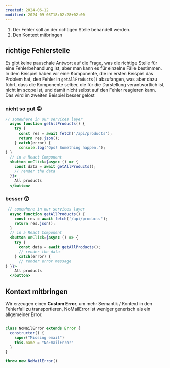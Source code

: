 ```yaml
---
created: 2024-06-12
modified: 2024-09-03T18:02:28+02:00
---
```

 
1. Der Fehler soll an der richtigen Stelle behandelt werden. 
2. Den Kontext mitbringen
## richtige Fehlerstelle

Es gibt keine pauschale Antwort auf die Frage, was die richtige Stelle für eine Fehlerbehandlung ist, aber man kann es für einzelne Fälle bestimmen. In dem Beispiel haben wir eine Komponente, die im ersten Beispiel das Problem hat, den Fehler in `getAllProducts()` abzufangen, was aber dazu führt, dass die Komponente selber, die für die Darstellung verantwortlich ist, nicht im scope ist, und damit nicht selbst auf den Fehler reagieren kann. Das wird im zweiten Beispiel besser gelöst
### nicht so gut 😡

```jsx
// somewhere in our services layer
  async function getAllProducts() {
    try {
      const res = await fetch('/api/products');
      return res.json();
    } catch(error) {
      console.log('Ops! Something happen.');
} }
  // in a React Component
  <button onClick={async () => {
    const data = await getAllProducts();
    // render the data
  }}>
    All products
  </button>

```

### besser 😙

```jsx
 // somewhere in our services layer
  async function getAllProducts() {
    const res = await fetch('/api/products');
    return res.json();
  }
  // in a React Component
  <button onClick={async () => {
    try {
      const data = await getAllProducts();
      // render the data
    } catch(error) {
      // render error message
} }}>
    All products
  </button>
```
## Kontext mitbringen

Wir erzeugen einen **Custom Error**, um mehr Semantik / Kontext in den Fehlerfall zu transportieren, NoMailError ist weniger generisch als ein allgemeiner Error.

```js

class NoMailError extends Error {
  constructor() {
	super("Missing email")
	this.name = "NoEmailError"
  }
}

throw new NoMailError()
```

